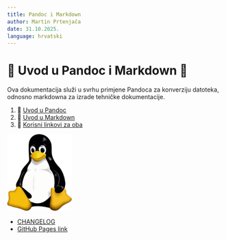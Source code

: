 ```yaml
---
title: Pandoc i Markdown
author: Martin Prtenjača
date: 31.10.2025.
language: hrvatski
---
```

# 🍕 Uvod u Pandoc i Markdown 🍕
Ova dokumentacija služi u svrhu primjene Pandoca za konverziju datoteka, odnosno markdowna za izrade tehničke dokumentacije.

1. 🍄 [Uvod u Pandoc](docs/02-pandoc-primjeri-konverzije.md)
2. 🍔 [Uvod u Markdown](docs/01-markdown-primjeri.md)
3. 🥠 [Korisni linkovi za oba](docs/resources.md)

<img src="Tux.png" width="30%" height="30%">

- [CHANGELOG](docs/CHANGELOG.md)
- [GitHub Pages link](https://stormhb.github.io/pandoc-markdown/)

